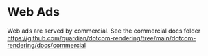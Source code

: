 # Web Ads
Web ads are served by commercial.
See the commercial docs folder https://github.com/guardian/dotcom-rendering/tree/main/dotcom-rendering/docs/commercial
